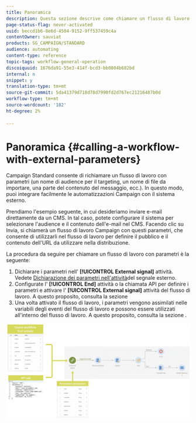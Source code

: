 ```yaml
---
title: Panoramica
description: Questa sezione descrive come chiamare un flusso di lavoro con parametri esterni.
page-status-flag: never-activated
uuid: beccd1b6-8e6d-4504-9152-9ff537459c4a
contentOwner: sauviat
products: SG_CAMPAIGN/STANDARD
audience: automating
content-type: reference
topic-tags: workflow-general-operation
discoiquuid: 1676da91-55e3-414f-bcd3-bb0804b682bd
internal: n
snippet: y
translation-type: tm+mt
source-git-commit: 5da41379d718d78d7990fd2d767ec21216487b0d
workflow-type: tm+mt
source-wordcount: '182'
ht-degree: 2%

---
```



# Panoramica {#calling-a-workflow-with-external-parameters}

Campaign Standard consente di richiamare un flusso di lavoro con parametri (un nome di audience per il targeting, un nome di file da importare, una parte del contenuto del messaggio, ecc.). In questo modo, puoi integrare facilmente le automatizzazioni Campaign con il sistema esterno.

Prendiamo l&#39;esempio seguente, in cui desideriamo inviare e-mail direttamente da un CMS. In tal caso, potete configurare il sistema per selezionare l&#39;audience e il contenuto dell&#39;e-mail nel CMS. Facendo clic su Invia, si chiamerà un flusso di lavoro Campaign con questi parametri, che consente di utilizzarli nel flusso di lavoro per definire il pubblico e il contenuto dell&#39;URL da utilizzare nella distribuzione.

La procedura da seguire per chiamare un flusso di lavoro con parametri è la seguente:

1. Dichiarare i parametri nell&#39; **[!UICONTROL External signal]** attività. Vedete [Dichiarazione dei parametri nell&#39;attività](../../automating/using/declaring-parameters-external-signal.md)del segnale esterno.
1. Configurate l&#39; **[!UICONTROL End]** attività o la chiamata API per definire i parametri e attivare l&#39; **[!UICONTROL External signal]** attività del flusso di lavoro. A questo proposito, consulta la sezione [](../../automating/using/defining-parameters-calling-workflow.md)
1. Una volta attivato il flusso di lavoro, i parametri vengono assimilati nelle variabili degli eventi del flusso di lavoro e possono essere utilizzati all&#39;interno del flusso di lavoro. A questo proposito, consulta la sezione [](../../automating/using/customizing-workflow-external-parameters.md).

![](assets/extsignal_process.png)
